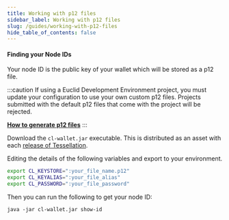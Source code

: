```yaml
---
title: Working with p12 files
sidebar_label: Working with p12 files 
slug: /guides/working-with-p12-files
hide_table_of_contents: false
---
```


#### Finding your Node IDs
Your node ID is the public key of your wallet which will be stored as a p12 file. 

:::caution
If using a Euclid Development Environment project, you must update your configuration to use your own custom p12 files. Projects submitted with the default p12 files that come with the project will be rejected. 

**[How to generate p12 files](/sdk/guides/generating-with-p12-files)**
:::

Download the `cl-wallet.jar` executable. This is distributed as an asset with each [release of Tessellation](https://github.com/Constellation-Labs/tessellation/releases).

Editing the details of the following variables and export to your environment. 
```bash
export CL_KEYSTORE=":your_file_name.p12"
export CL_KEYALIAS=":your_file_alias"
export CL_PASSWORD=":your_file_password"
```

Then you can run the following to get your node ID:
```
java -jar cl-wallet.jar show-id
```